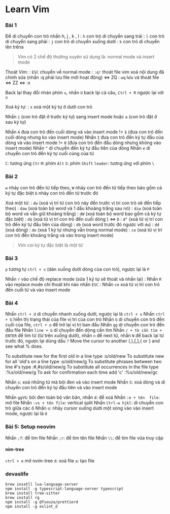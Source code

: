 # Learn Vim

### Bài 1

Để di chuyển con trỏ nhấn h, j , k , l
: `h` con trỏ di chuyển sang trái
: `l` con trỏ di chuyển sang phải
: `j` con trỏ di chuyển xuống dưới
: `k` con trỏ di chuyển lên trêna

> Vim có 2 chế độ thường xuyên sử dụng là: normal mode và insert mode

Thoát Vim:
: `ESC` chuyển về normal mode
: `:q!` thoát file vim xoá nội dung đã chỉnh sửa (nhấn :q phải lưu file mới hoạt động) <=> ZQ
: `wq` lưu và thoát file <=> ZZ <=> :x

Back lại thay đổi nhán phím `u`, nhấn `U` back lại cả câu, `Ctrl + R` ngược lại với `u`

Xoá ký tự:
: `x` xoá một ký tự ở dưới con trỏ

Nhấn `i` (con trỏ đặt ở trước ký tự) sang insert mode hoặc `a` (con trỏ đặt ở sau ký tự)

Nhấn `A` đưa con trỏ đến cuối dòng và vào insert mode != `$` (đưa con trỏ đến cuối dòng nhưng ko vào insert mode)
Nhấn `I` đưa con trỏ đến ký tự đầu của dòng và vào insert mode != `0` (đưa con trỏ đến đầu dòng nhưng không vào insert mode)
Nhấn `^` di chuyển đến ký tự đầu tiên của dòng
Nhấn `e` di chuyển con trỏ đến ký tự cuối cùng của từ

`C`: tương ứng `Ctr`
`M`: phím `Alt`
`S`: phím `Shift`
`leader`: tương ứng với phím `\`

### Bài 2

`w` nhảy con trỏ đến từ tiếp theo, `W` nhảy con trỏ đến từ tiếp theo bảo gồm cả ký tự đặc biệt
`b` nhảy con trỏ đến từ trước đó

Xoá một từ:
: `dw` (xoá vị trí từ con trỏ này đến trước vị trí con trỏ sẽ đến tiếp theo)
: `daw` (xoá toàn bộ word và 1 dấu khoảng trắng sau nó)
: `diw` (xoá toàn bộ word và vẫn giữ khoảng trắng)
: `dW` (xoá toàn bộ word bao gồm cả ký tự đặc biệt)
: `d$` (xoá từ vị trí con trỏ đến cuối dòng ) <=> `D`
: `d^` (xoá từ vị trí con trỏ đến ký tự đầu tiên của dòng)
: `db` (xoá word trước đó ngược với `dw`)
: `dd` (xoá dòng)
: `de` (xoá 1 ký tự nhưng vẫn trong normal mode)
: `ce` (xoá từ vị trí con trỏ đến khoảng trắng và vào trong insert mode)

> Vim coi ký tự đặc biệt là một từ

### Bài 3

`p` tương tự `ctrl + v` (dán xuống dưới dòng của con trỏ), ngược lại là `P`

Nhấn `r` vào chế độ replace mode (sửa 1 ký tự sẽ thoát và nhấn lại)
: Nhấn `R` vào replace mode chỉ thoát khi nào nhấn `ESC`
: Nhấn `ce` xoá từ vị trí con trỏ đến cuối từ và vào insert mode

### Bài 4

Nhấn `ctrl + d` di chuyển nhanh xuống dưới, ngược lại là `ctrl + u`
Nhấn `ctrl + G` hiển thị trạng thái của file vị trí của con trỏ
Nhấn `G` di chuyển con trỏ đến cuối của file, `ctrl + o` để trở lại vị trí ban đầu
Nhấn `gg` di chuyển con trỏ đến đầu file
Nhấn `line + G` di chuyển đến dòng cần tìm
Nhấn `/ + từ cần tìm + ENTER` để tìm từ (từ trên xuống dưới), nhấn `n` để next từ, nhấn `N` để back lại từ trước đó, ngược lại dùng dấu `?`
Move the cursor to another (,),[,],{ or } and see what % does.

To substitute new for the first old in a line type :s/old/new
To substitute new for all 'old's on a line type :s/old/new/g
To substitute phrases between two line #'s type :#,#s/old/new/g
To substitute all occurrences in the file type :%s/old/new/g
To ask for confirmation each time add 'c' :%s/old/new/gc

Nhấn `s`: xoá những từ mà bôi đen và vào insert mode
Nhấn `S`: xoá dòng và di chuyển con trỏ đến ký tự đầu tiên và vào insert mode

Nhấn `ggVG`: bôi đen toàn bộ văn bản, nhấn `d`: để xoá
Nhấn `:e + tên  file`: mở file
Nhấn `:vs + tên file`: vertical split
Nhấn `Ctrl-w hjkl`: di chuyển con trỏ giữa các ô
Nhấn `o`: nhảy cursor xuống dưới một sòng vào vào insert mode, ngược lại là `O`

### Bài 5: Setup neovim

Nhấn `;f`: để tìm file
Nhấn `;r`: để tìm tên file
Nhấn `\\`: để tìm file vừa truy cập

#### nim-tree

`ctrl + e` mở nvim-tree
`d`: xoá file
`a`: tạo file

### devaslife

```
brew insatll lua-language-server
npm install -g typescript-language-server typescript
brew install tree-sitter
brew install rg
npm install -g @fsouza/prettierd
npm install -g eslint_d
```
